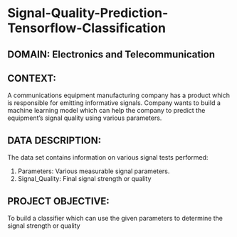 # Signal-Quality-Prediction-Tensorflow-Classification


## **DOMAIN**: Electronics and Telecommunication
## **CONTEXT:** 
A communications equipment manufacturing company has a product which is responsible for emitting informative signals.
Company wants to build a machine learning model which can help the company to predict the equipment’s signal quality using various
parameters.
## **DATA DESCRIPTION:** 
The data set contains information on various signal tests performed:
1. Parameters: Various measurable signal parameters.
2. Signal_Quality: Final signal strength or quality
## **PROJECT OBJECTIVE:** 
To build a classifier which can use the given parameters to determine the signal strength or quality
